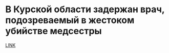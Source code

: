 # В Курской области задержан врач, подозреваемый в жестоком убийстве медсестры



[LINK](https://varlamov.ru/4223877.html)